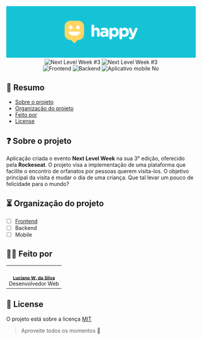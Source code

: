 <div align="center">
  <img src=".github/assets/cover.svg" >
</div>

<div align="center">
  <img src="https://img.shields.io/badge/Next%20Level%20Week-%233-9466FF?style=for-the-badge" alt="Next Level Week #3" />
  <img src="https://img.shields.io/badge/evento%20da-rockeseat-9466FF?style=for-the-badge" alt="Next Level Week #3" />
</div>

<div align="center">
  <img src="https://img.shields.io/badge/frontend%3F-não-FFD666?style=for-the-badge" alt="Frontend" />
  <img src="https://img.shields.io/badge/backend%3F-não-FFD666?style=for-the-badge" alt="Backend" />
  <img src="https://img.shields.io/badge/mobile%20%3F-não-FFD666?style=for-the-badge" alt="Aplicativo mobile No" />
</div>

## 📓 Resumo
- [Sobre o projeto](#sobre-o-projeto)
- [Organização do projeto](#organização-do-projeto)
- [Feito por](#feito-por)
- [License](#license)

## ❓ Sobre o projeto
Aplicação criada o evento **Next Level Week** na sua 3° edição, oferecido pela **Rockeseat**. O projeto visa a implementação de uma plataforma que facilite o encontro de orfanatos por pessoas querem visita-los. O objetivo principal da visita é mudar o dia de uma criança. Que tal levar um pouco de felicidade para o mundo?  

## ⏳ Organização do projeto
- [ ] [Frontend](https://github.com/LucianoWeslen11/happy/tree/master/frontend)
- [ ] Backend
- [ ] Mobile

## 👨‍💻 Feito por
<table>
  <tr>
    <td align="center"><img style="border-radius: 50%;" src="https://avatars3.githubusercontent.com/u/36344130?s=460&u=8f38afb60832d4576570ab1672894ac935e65db6&v=4" width="100px;" alt=""/><br /><sub><b><a href="https://linkedin.com/in/lucianoweslen11" title="Luciano">Luciano W. da Silva</a></b></sub><br/>Desenvolvedor Web</td>
  </tr>
</table>

## 📜 License
O projeto está sobre a licença [MIT](./LICENSE)

>Aproveite todos os momentos 🧡